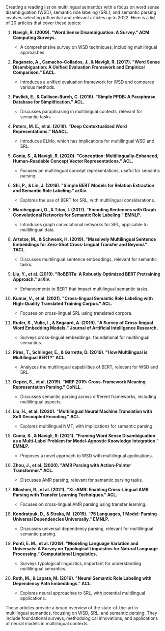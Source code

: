 Creating a reading list on multilingual semantics with a focus on word sense disambiguation (WSD), semantic role labeling (SRL), and semantic parsing involves selecting influential and relevant articles up to 2022. Here is a list of 20 articles that cover these topics:

1. **Navigli, R. (2009). "Word Sense Disambiguation: A Survey." ACM Computing Surveys.**
   - A comprehensive survey on WSD techniques, including multilingual approaches.

2. **Raganato, A., Camacho-Collados, J., & Navigli, R. (2017). "Word Sense Disambiguation: A Unified Evaluation Framework and Empirical Comparison." EACL.**
   - Introduces a unified evaluation framework for WSD and compares various methods.

3. **Pavlick, E., & Callison-Burch, C. (2016). "Simple PPDB: A Paraphrase Database for Simplification." ACL.**
   - Discusses paraphrasing in multilingual contexts, relevant for semantic tasks.

4. **Peters, M. E., et al. (2018). "Deep Contextualized Word Representations." NAACL.**
   - Introduces ELMo, which has implications for multilingual WSD and SRL.

5. **Conia, S., & Navigli, R. (2020). "Conception: Multilingually-Enhanced, Human-Readable Concept Vector Representations." ACL.**
   - Focuses on multilingual concept representations, useful for semantic parsing.

6. **Shi, P., & Lin, J. (2019). "Simple BERT Models for Relation Extraction and Semantic Role Labeling." arXiv.**
   - Explores the use of BERT for SRL, with multilingual considerations.

7. **Marcheggiani, D., & Titov, I. (2017). "Encoding Sentences with Graph Convolutional Networks for Semantic Role Labeling." EMNLP.**
   - Introduces graph convolutional networks for SRL, applicable to multilingual data.

8. **Artetxe, M., & Schwenk, H. (2019). "Massively Multilingual Sentence Embeddings for Zero-Shot Cross-Lingual Transfer and Beyond." TACL.**
   - Discusses multilingual sentence embeddings, relevant for semantic tasks.

9. **Liu, Y., et al. (2019). "RoBERTa: A Robustly Optimized BERT Pretraining Approach." arXiv.**
   - Enhancements to BERT that impact multilingual semantic tasks.

10. **Kumar, V., et al. (2021). "Cross-lingual Semantic Role Labeling with High-Quality Translated Training Corpus." ACL.**
    - Focuses on cross-lingual SRL using translated corpora.

11. **Ruder, S., Vulic, I., & Søgaard, A. (2019). "A Survey of Cross-lingual Word Embedding Models." Journal of Artificial Intelligence Research.**
    - Surveys cross-lingual embeddings, foundational for multilingual semantics.

12. **Pires, T., Schlinger, E., & Garrette, D. (2019). "How Multilingual is Multilingual BERT?" ACL.**
    - Analyzes the multilingual capabilities of BERT, relevant for WSD and SRL.

13. **Oepen, S., et al. (2019). "MRP 2019: Cross-Framework Meaning Representation Parsing." CoNLL.**
    - Discusses semantic parsing across different frameworks, including multilingual aspects.

14. **Liu, H., et al. (2020). "Multilingual Neural Machine Translation with Soft Decoupled Encoding." ACL.**
    - Explores multilingual NMT, with implications for semantic parsing.

15. **Conia, S., & Navigli, R. (2021). "Framing Word Sense Disambiguation as a Multi-Label Problem for Model-Agnostic Knowledge Integration." EMNLP.**
    - Proposes a novel approach to WSD with multilingual applications.

16. **Zhou, J., et al. (2020). "AMR Parsing with Action-Pointer Transformer." ACL.**
    - Discusses AMR parsing, relevant for semantic parsing tasks.

17. **Blloshmi, R., et al. (2021). "XL-AMR: Enabling Cross-Lingual AMR Parsing with Transfer Learning Techniques." ACL.**
    - Focuses on cross-lingual AMR parsing using transfer learning.

18. **Kondratyuk, D., & Straka, M. (2019). "75 Languages, 1 Model: Parsing Universal Dependencies Universally." EMNLP.**
    - Discusses universal dependency parsing, relevant for multilingual semantic parsing.

19. **Ponti, E. M., et al. (2019). "Modeling Language Variation and Universals: A Survey on Typological Linguistics for Natural Language Processing." Computational Linguistics.**
    - Surveys typological linguistics, important for understanding multilingual semantics.

20. **Roth, M., & Lapata, M. (2016). "Neural Semantic Role Labeling with Dependency Path Embeddings." ACL.**
    - Explores neural approaches to SRL, with potential multilingual applications.

These articles provide a broad overview of the state-of-the-art in multilingual semantics, focusing on WSD, SRL, and semantic parsing. They include foundational surveys, methodological innovations, and applications of neural models in multilingual contexts.
